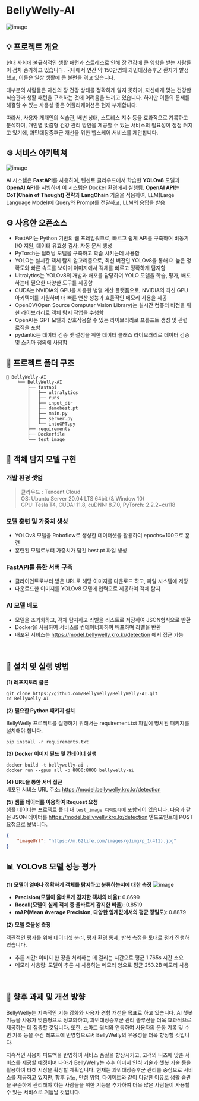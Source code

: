 # BellyWelly-AI
![image](https://github.com/BellyWelly/BellyWelly-AI/assets/96541582/c87f227e-930c-406d-ba55-b52a610354af)
<br>

## 💡 프로젝트 개요
현대 사회에 불규칙적인 생활 패턴과 스트레스로 인해 장 건강에 큰 영향을 받는 사람들이 점차 증가하고 있습니다. 국내에서 연간 약 150만명의 과민대장증후군 환자가 발생했고, 이들은 일상 생활에 큰 불편을 겪고 있습니다.

대부분의 사람들은 자신의 장 건강 상태를 정확하게 알지 못하며, 자신에게 맞는 건강한 식습관과 생활 패턴을 구축하는 것에 어려움을 느끼고 있습니다. 하지만 이들의 문제를 해결할 수 있는 사용성 좋은 어플리케이션은 현재 부재합니다.

따라서, 사용자 개개인의 식습관, 배변 상태, 스트레스 지수 등을 효과적으로 기록하고 분석하여, 개인별 맞춤형 건강 관리 방안을 제공할 수 있는 서비스의 필요성이 점점 커지고 있기에, 과민대장증후군 개선을 위한 헬스케어 서비스를 제안합니다. 
<br>

## ⚙️ 서비스 아키텍쳐 
![image](https://github.com/BellyWelly/BellyWelly-AI/assets/96541582/263faceb-897e-4ebd-b394-9af55a8fb736)

AI 시스템은 **FastAPI**를 사용하여, 텐센트 클라우드에서 학습한 **YOLOv8** 모델과 **OpenAI API**를 서빙하며 이 시스템은 Docker 환경에서 실행됨. **OpenAI API**는 **CoT(Chain of Thought) 전략**과 **LangChain** 기술을 적용하여, LLM(Large Language Model)에 Query와 Prompt를 전달하고, LLM의 응답을 받음
<br>

## ⚙️ 사용한 오픈소스
- FastAPI는 Python 기반의 웹 프레임워크로, 빠르고 쉽게 API를 구축하며 비동기 I/O 지원, 데이터 유효성 검사, 자동 문서 생성
- PyTorch는 딥러닝 모델을 구축하고 학습 시키는데 사용함
- YOLO는 실시간 객체 탐지 알고리즘으로, 최신 버전인 YOLOv8을 통해 더 높은 정확도와 빠른 속도를 보이며 이미지에서 객체를 빠르고 정확하게 탐지함
- Ultralytics는 YOLOv8의 개발과 배포를 담당하며 YOLO 모델을 학습, 평가, 배포하는데 필요한 다양한 도구를 제공함
- CUDA는 NVIDIA의 GPU를 사용한 병렬 계산 플랫폼으로, NVIDIA의 최신 GPU 아키텍처를 지원하며 더 빠른 연산 성능과 효율적인 메모리 사용을 제공
- OpenCV(Open Source Computer Vision Library)는 실시간 컴퓨터 비전을 위한 라이브러리로 객체 탐지 작업을 수행함
- OpenAI는 GPT 모델과 상호작용할 수 있는 라이브러리로 프롬프트 생성 및 관련 로직을 포함
- pydantic는 데이터 검증 및 설정을 위한 데이터 클래스 라이브러리로 데이터 검증 및 스키마 정의에 사용함

## 📁 프로젝트 폴더 구조
```
📂 BellyWelly-AI
    └── BellyWelly-AI
        ├── fastapi
        │   ├── ultralytics 
        │   ├── runs
        │   ├── input_dir
        │   ├── demobest.pt
        │   ├── main.py
        │   ├── server.py
        │   └── intoGPT.py
        ├── requirements
        ├── Dockerfile
        └── test_image 
```

## 🔧 객체 탐지 모델 구현  
### 개발 환경 셋업 
> 클라우드 : Tencent Cloud <br>
> OS: Ubuntu Server 20.04 LTS 64bit (& Window 10) <br>
> GPU: Tesla T4, CUDA: 11.8, cuDNN: 8.7.0, PyTorch: 2.2.2+cu118 <br>

### 모델 훈련 및 가중치 생성 
- YOLOv8 모델을 Roboflow로 생성한 데이터셋을 활용하여 epochs=100으로 훈련
- 훈련된 모델로부터 가중치가 담긴 best.pt 파일 생성

### FastAPI를 통한 서버 구축
- 클라이언트로부터 받은 URL로 해당 이미지를 다운로드 하고, 파일 시스템에 저장
- 다운로드한 이미지를 YOLOv8 모델에 입력으로 제공하여 객체 탐지

### AI 모델 배포 
- 모델을 초기화하고, 객체 탐지하고 라벨을 리스트로 저장하여 JSON형식으로 반환
- Docker을 사용하여 서비스를 컨테이너화하여 배포하며 라벨을 반환
- 배포된 서비스는 https://model.bellywelly.kro.kr/detection 에서 접근 가능
<br>

## 🔧 설치 및 실행 방법

**(1) 레포지토리 클론** 
```
git clone https://github.com/BellyWelly/BellyWelly-AI.git
cd BellyWelly-AI
```

**(2) 필요한 Python 패키지 설치** 

BellyWelly 프로젝트를 실행하기 위해서는 requirement.txt 파일에 명시된 패키지를 설치해야 합니다. 
```
pip install -r requirements.txt
```

**(3) Docker 이미지 필드 및 컨테이너 실행** 
```
docker build -t bellywelly-ai .
docker run --gpus all -p 8000:8000 bellywelly-ai
```

**(4) URL을 통한 서버 접근**  
배포된 서비스 URL 주소: https://model.bellywelly.kro.kr/detection

**(5) 샘플 데이터를 이용하여 Request 요청**  
샘플 데이터는 프로젝트 폴더 내 `test_image 디렉토리`에 포함되어 있습니다.
다음과 같은 JSON 데이터를 https://model.bellywelly.kro.kr/detection 엔드포인트에 POST 요청으로 보냅니다.
```json
{
    "imageUrl": "https://m.62life.com/images/gdimg/p_1(411).jpg"
}
```

## 📊 YOLOv8 모델 성능 평가

**(1) 모델이 얼마나 정확하게 객체를 탐지하고 분류하는지에 대한 측정** 
![image](https://github.com/BellyWelly/BellyWelly-AI/assets/96541582/c68c3acf-4d5b-435e-b455-8a08e202e3f3)
- **Precision(모델이 올바르게 감지한 객체의 비율)**: 0.8699
- **Recall(모델이 실제 객체 중 올바르게 감지한 비율)**: 0.8519
- **mAP(Mean Average Precision, 다양한 임계값에서의 평균 정밀도)**: 0.8879

**(2) 모델 효율성 측정** 

객관적인 평가를 위해 데이터셋 분리, 평가 환경 통제, 반복 측정을 토대로 평가 진행하였습니다.
- 추론 시간: 이미지 한 장을 처리하는 데 걸리는 시간으로 평균 1.765s 시간 소요
- 메모리 사용량: 모델이 추론 시 사용하는 메모리 양으로 평균 253.2B 메모리 사용
<br>

## 📕 향후 과제 및 개선 방향
BellyWelly는 지속적인 기능 강화와 사용자 경험 개선을 목표로 하고 있습니다. AI 챗봇 기능을 사용자 맞춤형으로 정교화하고, 과민대장증후군 관리 솔루션을 더욱 효과적으로 제공하는 데 집중할 것입니다. 또한, 스마트 워치와 연동하여 사용자의 운동 기록 및 수면 기록 등을 주간 레포트에 반영함으로써 BellyWelly의 유용성을 더욱 향상할 것입니다.

지속적인 사용자 피드백을 반영하여 서비스 품질을 향상시키고, 고객의 니즈에 맞춘 서비스를 제공할 예정이며 나아가 BellyWelly는 추후 이미지 인식 기술과 챗봇 기술 등을 활용하여 타겟 시장을 확장할 계획입니다. 현재는 과민대장증후군 관리를 중심으로 서비스를 제공하고 있지만, 향후 당뇨, 만성 위염, 다이어트와 같이 다양한 이유로 생활 습관을 꾸준하게 관리해야 하는 사람들을 위한 기능을 추가하여 더욱 많은 사람들이 사용할 수 있는 서비스로 거듭날 것입니다.
<br>
